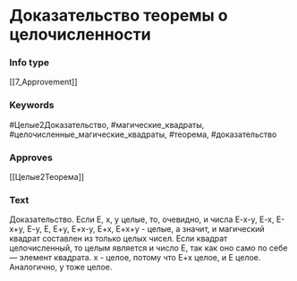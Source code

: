 # Доказательство теоремы о целочисленности
### Info type
[[7_Approvement]]
### Keywords
#Целые2Доказательство, #магические_квадраты, #целочисленные_магические_квадраты, #теорема, #доказательство
### Approves
[[Целые2Теорема]]
### Text
Доказательство. Если E, x, y целые, то, очевидно, и числа E-x-y, E-x, E-x+y, E-y, E, E+y, E+x-y, E+x, E+x+y - целые, а значит, и магический квадрат составлен из только целых чисел. Если квадрат целочисленный, то целым является и число E, так как оно само по себе — элемент квадрата. x - целое, потому что E+x целое, и E целое. Аналогично, y тоже целое.
